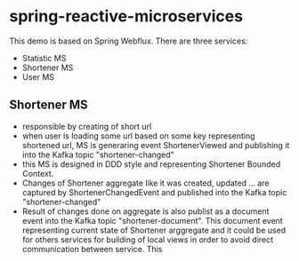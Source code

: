 # spring-reactive-microservices

This demo is based on Spring Webflux. There are three services:

- Statistic MS
- Shortener MS
- User MS

## Shortener MS
- responsible by creating of short url
- when user is loading some url based on some key representing shortened url, MS is generaring event ShortenerViewed and publishing it into the Kafka topic "shortener-changed"
- this MS is designed in DDD style and representing Shortener Bounded Context.
- Changes of Shortener aggregate like it was created, updated ... are captured by ShortenerChangedEvent and published into the Kafka topic "shortener-changed"
- Result of changes done on aggregate is also publist as a document event into the Kafka topic "shortener-document". This document event representing current state of Shortener arggregate and it could be used for others services for building of local views in order to avoid direct communication between service. This 
